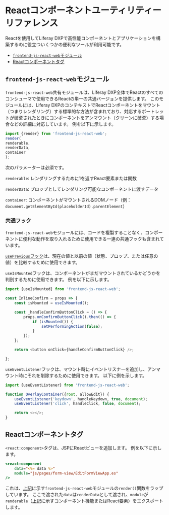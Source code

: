 # Reactコンポーネントユーティリティーリファレンス

Reactを使用してLiferay DXPで高性能コンポーネントとアプリケーションを構築するのに役立ついくつかの便利なツールが利用可能です。

* [`frontend-js-react-web`モジュール](#frontend-js-react-web-module)
* [Reactコンポーネントタグ](#react-component-tag)

## `frontend-js-react-web`モジュール

`frontend-js-react-web`共有モジュールは、Liferay DXP全体でReactのすべてのコンシューマで使用できるReactの単一の共通バージョンを提供します。 このモジュールには、Liferay DXPのコンテキストでReactコンポーネントをマウント（つまりレンダリング）する標準的な方法が含まれており、対応するポートレットが破棄されたときにコンポーネントをアンマウント（クリーンに破棄）する場合などの詳細に対応しています。 例を以下に示します。

```javascript
import {render} from 'frontend-js-react-web';
render(
renderable,
renderData,
container
);
```

次のパラメーターは必須です。

`renderable`: レンダリングするために1を返すReact要素または関数

`renderData`: プロップとしてレンダリング可能なコンポーネントに渡すデータ

`container`: コンポーネントがマウントされるDOMノード（例： `document.getElementById(placeholderId).parentElement`）

### 共通フック

`frontend-js-react-web`モジュールには、コードを複製することなく、コンポーネントに便利な動作を取り入れるために使用できる一連の共通フックも含まれています。

[`usePrevious`フック](https://reactjs.org/docs/hooks-faq.html#how-to-get-the-previous-props-or-state)は、現在の値と以前の値（状態、プロップ、または任意の値）を比較するために使用できます。

`useIsMounted`フックは、コンポーネントがまだマウントされているかどうかを判別するために使用できます。 例を以下に示します。

```javascript
import {useIsMounted} from 'frontend-js-react-web';

const InlineConfirm = props => {
    const isMounted = useIsMounted();

    const _handleConfirmButtonClick = () => {
        props.onConfirmButtonClick().then(() => {
            if (isMounted()) {
                setPerformingAction(false);
            }
        });
    };

    return <button onClick={handleConfirmButtonClick} />;

};
```

`useEventListener`フックは、マウント時にイベントリスナーを追加し、アンマウント時にそれを削除するために使用できます。 以下に例を示します。

```javascript
import {useEventListener} from 'frontend-js-react-web';

function OverlayContainer({root, allowEdit}) {
    useEventListener('keydown', handleKeydown, true, document);
    useEventListener('click', handleClick, false, document);

    return <></>;
}
```

## Reactコンポーネントタグ

`<react:component>`タグは、JSPにReactビューを追加します。 例を以下に示します。

```jsp
<react:component
    data="<%= data %>"
    module="js/pages/form-view/EditFormViewApp.es"
/>
```

これは、[上記](#frontend-js-react-web-module)に示す`frontend-js-react-web`モジュールの`render()`関数をラップしています。 ここで渡された`data`は`renderData`として渡され、`module`が`renderable`（[上記](#frontend-js-react-web-module)に示すコンポーネント機能またはReact要素）をエクスポートします。
